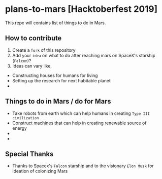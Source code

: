 # plans-to-mars [Hacktoberfest 2019]
This repo will contains list of things to do in Mars. 

## How to contribute
1. Create a `fork` of this repository
2. Add your `idea` on what to do after reaching mars on SpaceX's starship (`Falcon`)?
3. Ideas can vary like, 
  - Constructing houses for humans for living
  - Setting up the research for next habitable planet 
  - 

## Things to do in Mars / do for Mars
* Take robots from earth which can help humans in creating `Type III civilization`
* Construct machines that can help in creating renewable source of energy 
* 
*


## Special Thanks 
 - Thanks to Spacex's `Falcon` starship and to the visionary `Elon Musk` for ideation of colonizing Mars
